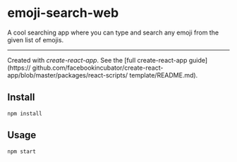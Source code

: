 # emoji-search-web
A cool searching app where you can type and search any emoji from the given list of emojis.

---

Created with *create-react-app*. See the [full create-react-app guide](https://
github.com/facebookincubator/create-react-app/blob/master/packages/react-scripts/
template/README.md).



Install
---

`npm install`



Usage
---

`npm start`

